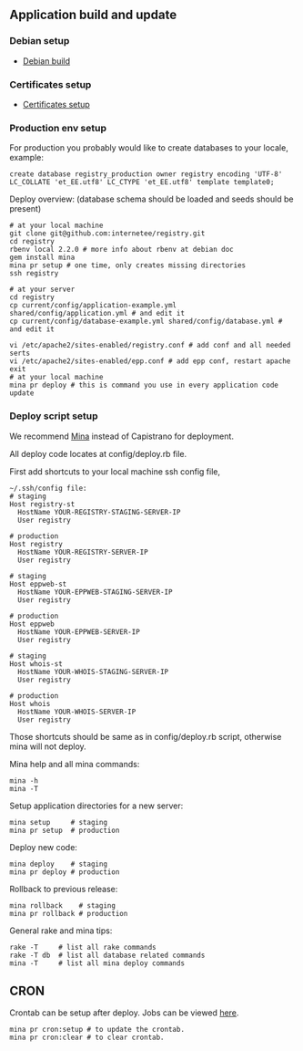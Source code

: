 Application build and update
----------------------------

### Debian setup

* [Debian build](/doc/debian_build_doc.md)


### Certificates setup

* [Certificates setup](/doc/certificates.md)


### Production env setup

For production you probably would like to create databases to your locale, example: 

    create database registry_production owner registry encoding 'UTF-8' LC_COLLATE 'et_EE.utf8' LC_CTYPE 'et_EE.utf8' template template0;

Deploy overview: (database schema should be loaded and seeds should be present)

    # at your local machine
    git clone git@github.com:internetee/registry.git
    cd registry
    rbenv local 2.2.0 # more info about rbenv at debian doc
    gem install mina
    mina pr setup # one time, only creates missing directories
    ssh registry

    # at your server
    cd registry
    cp current/config/application-example.yml shared/config/application.yml # and edit it
    cp current/config/database-example.yml shared/config/database.yml # and edit it

    vi /etc/apache2/sites-enabled/registry.conf # add conf and all needed serts
    vi /etc/apache2/sites-enabled/epp.conf # add epp conf, restart apache
    exit
    # at your local machine
    mina pr deploy # this is command you use in every application code update



### Deploy script setup

We recommend [Mina](https://github.com/mina-deploy/mina) instead of Capistrano for deployment.

All deploy code locates at config/deploy.rb file.

First add shortcuts to your local machine ssh config file, 

```
~/.ssh/config file:
# staging
Host registry-st
  HostName YOUR-REGISTRY-STAGING-SERVER-IP
  User registry

# production
Host registry
  HostName YOUR-REGISTRY-SERVER-IP
  User registry

# staging
Host eppweb-st
  HostName YOUR-EPPWEB-STAGING-SERVER-IP
  User registry

# production
Host eppweb
  HostName YOUR-EPPWEB-SERVER-IP
  User registry

# staging
Host whois-st
  HostName YOUR-WHOIS-STAGING-SERVER-IP
  User registry

# production
Host whois
  HostName YOUR-WHOIS-SERVER-IP
  User registry
```

Those shortcuts should be same as in config/deploy.rb script, 
otherwise mina will not deploy.

Mina help and all mina commands:

    mina -h
    mina -T

Setup application directories for a new server:

    mina setup     # staging
    mina pr setup  # production 

Deploy new code:

    mina deploy    # staging
    mina pr deploy # production

Rollback to previous release:

    mina rollback    # staging
    mina pr rollback # production 

General rake and mina tips:

    rake -T     # list all rake commands
    rake -T db  # list all database related commands
    mina -T     # list all mina deploy commands


CRON
----

Crontab can be setup after deploy. Jobs can be viewed [here](/config/schedule.rb).

    mina pr cron:setup # to update the crontab.
    mina pr cron:clear # to clear crontab.

